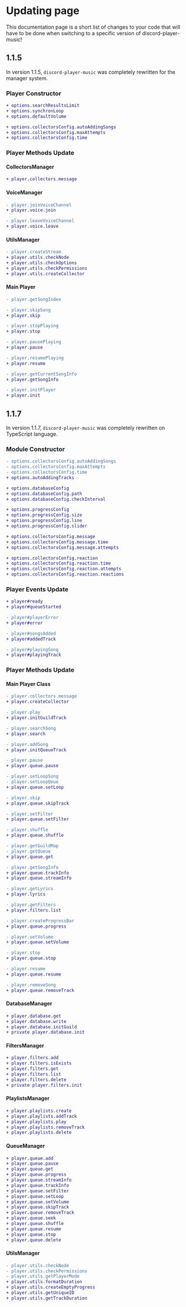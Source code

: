 # Updating page

This documentation page is a short list of changes to your code that will have to be done when switching to a specific version of discord-player-music!

## 1.1.5
In version 1.1.5, `discord-player-music` was completely rewritten for the manager system.

### Player Constructor

```diff
+ options.searchResultsLimit
+ options.synchronLoop
+ options.defaultVolume

+ options.collectorsConfig.autoAddingSongs
+ options.collectorsConfig.maxAttempts
+ options.collectorsConfig.time
```

### Player Methods Update
#### CollectorsManager

```diff
+ player.collectors.message
```

#### VoiceManager

```diff
- player.joinVoiceChannel
+ player.voice.join

- player.leaveVoiceChannel
+ player.voice.leave
```

#### UtilsManager

```diff
- player.createStream
+ player.utils.checkNode
+ player.utils.checkOptions
+ player.utils.checkPermissions
+ player.utils.createCollector
```

#### Main Player

```diff
- player.getSongIndex

- player.skipSong
+ player.skip

- player.stopPlaying
+ player.stop

- player.pausePlaying
+ player.pause

- player.resumePlaying
+ player.resume

- player.getCurrentSongInfo
+ player.getSongInfo

- player.initPlayer
+ player.init
```

## 1.1.7
In version 1.1.7, `discord-player-music` was completely rewritten on TypeScript language.

### Module Constructor

```diff
- options.collectorsConfig.autoAddingSongs
- options.collectorsConfig.maxAttempts
- options.collectorsConfig.time
+ options.autoAddingTracks

+ options.databaseConfig
+ options.databaseConfig.path
+ options.databaseConfig.checkInterval

+ options.progressConfig
+ options.progressConfig.size
+ options.progressConfig.line
+ options.progressConfig.slider

+ options.collectorsConfig.message
+ options.collectorsConfig.message.time
+ options.collectorsConfig.message.attempts

+ options.collectorsConfig.reaction
+ options.collectorsConfig.reaction.time
+ options.collectorsConfig.reaction.attempts
+ options.collectorsConfig.reaction.reactions
```

### Player Events Update

```diff
+ player#ready
+ player#queueStarted

- player#playerError
+ player#error

- player#songsAdded
+ player#addedTrack

- player#playingSong
+ player#playingTrack
```

### Player Methods Update

#### Main Player Class

```diff
- player.collectors.message
+ player.createCollector

- player.play
+ player.initGuildTrack

- player.searchSong
+ player.search

- player.addSong
+ player.initQueueTrack

- player.pause
+ player.queue.pause

- player.setLoopSong
- player.setLoopQeue
+ player.queue.setLoop

- player.skip
+ player.queue.skipTrack

- player.setFilter
+ player.queue.setFilter

- player.shuffle
+ player.queue.shuffle

- player.getGuildMap
- player.getQueue
+ player.queue.get

- player.getSongInfo
+ player.queue.trackInfo
+ player.queue.streamInfo

- player.getLyrics
+ player.lyrics

- player.getFilters
+ player.filters.list

- player.createProgressBar
+ player.queue.progress

- player.setVolume
+ player.queue.setVolume

- player.stop
+ player.queue.stop

- player.resume
+ player.queue.resume

- player.removeSong
+ player.queue.removeTrack
```

#### DatabaseManager

```diff
+ player.database.get
+ player.database.write
+ player.database.initGuild
+ private player.database.init
```

#### FiltersManager

```diff
+ player.filters.add
+ player.filters.isExists
+ player.filters.get
+ player.filters.list
+ player.filters.delete
+ private player.filters.init
```

#### PlaylistsManager

```diff
+ player.playlists.create
+ player.playlists.addTrack
+ player.playlists.play
+ player.playlists.removeTrack
+ player.playlists.delete
```

#### QueueManager

```diff
+ player.queue.add
+ player.queue.pause
+ player.queue.get
+ player.queue.progress
+ player.queue.streamInfo
+ player.queue.trackInfo
+ player.queue.setFilter
+ player.queue.setLoop
+ player.queue.setVolume
+ player.queue.skipTrack
+ player.queue.removeTrack
+ player.queue.seek
+ player.queue.shuffle
+ player.queue.resume
+ player.queue.stop
+ player.queue.delete
```

#### UtilsManager

```diff
- player.utils.checkNode
- player.utils.checkPermissions
- player.utils.getPlayerMode
+ player.utils.formatDuration
+ player.utils.createEmptyProgress
+ player.utils.getUniqueID
+ player.utils.getTrackDuration
```